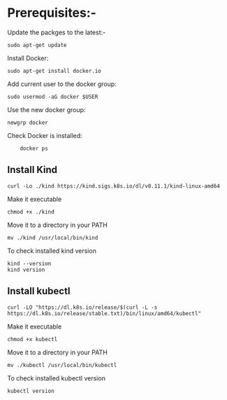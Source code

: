 # Prerequisites:-

Update the packges to the latest:- 
        
    sudo apt-get update

Install Docker: 

    sudo apt-get install docker.io

Add current user to the docker group: 

    sudo usermod -aG docker $USER

Use the new docker group: 

    newgrp docker      

Check Docker is installed:

        docker ps

## Install Kind

    curl -Lo ./kind https://kind.sigs.k8s.io/dl/v0.11.1/kind-linux-amd64

Make it executable

    chmod +x ./kind

Move it to a directory in your PATH

    mv ./kind /usr/local/bin/kind

To check installed kind version

    kind --version
    kind version


## Install kubectl

    curl -LO "https://dl.k8s.io/release/$(curl -L -s https://dl.k8s.io/release/stable.txt)/bin/linux/amd64/kubectl"

Make it executable

    chmod +x kubectl

Move it to a directory in your PATH

    mv ./kubectl /usr/local/bin/kubectl

To check installed kubectl version

    kubectl version
